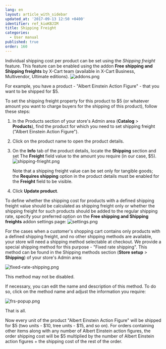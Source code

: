 ```yaml
---
lang: en
layout: article_with_sidebar
updated_at: '2017-09-13 12:50 +0400'
identifier: ref_kioKBJIM
title: Shipping Freight
categories:
  - User manual
published: true
order: 160
---
```

Individual shipping cost per product can be set using the _Shipping freight_ feature. This feature can be enabled using the addon **Free shipping and Shipping freights** by X-Cart team (available in X-Cart Business, Multivendor, Ultimate editions).
    ![addons.png]({{site.baseurl}}/attachments/ref_kioKBJIM/addons.png)

For example, you have a product - "Albert Einstein Action Figure" - that you want to be shipped for $5\.

To set the shipping freight property for this product to $5 (or whatever amount you want to charge buyers for the shipping of this product), follow these steps:

1.  In the Products section of your store's Admin area (**Catalog** > **Products**), find the product for which you need to set shipping freight ("Albert Einstein Action Figure").

2.  Click on the product name to open the product details.

3.  On the **Info** tab of the product details, locate the **Shipping** section and set The **Freight** field value to the amount you require (in our case, $5).
    ![shipping-frieght.png]({{site.baseurl}}/attachments/ref_kioKBJIM/shipping-frieght.png)
   
    Note that a shipping freight value can be set only for tangible goods; the **Requires shipping** option in the product details must be enabled for the **Freight** field to be visible.
    
4.  Click **Update product**.

To define whether the shipping cost for products with a defined shipping freight value should be calculated as shipping freight only or whether the shipping freight for such products should be added to the regular shipping rate, specify your preferred option on the **Free shipping and Shipping freights** addon settings page:
   ![settings.png]({{site.baseurl}}/attachments/ref_IU9J0uuT/settings.png)

For the cases when a customer's shopping cart contains only products with a defined shipping freight, and no other shipping methods are available, your store will need a shipping method selectable at checkout. We provide a special shipping method for this purpose - "Fixed rate shipping". This method can be found in the Shipping methods section (**Store setup** > **Shipping**) of your store's Admin area:

![fixed-rate-shipping.png]({{site.baseurl}}/attachments/ref_kioKBJIM/fixed-rate-shipping.png)

This method may not be disabled.

If necessary, you can edit the name and description of this method. To do so, click on the method name and adjust the information you require:

![frs-popup.png]({{site.baseurl}}/attachments/ref_kioKBJIM/frs-popup.png)

That is all. 

Now every unit of the product "Albert Einstein Action Figure" will be shipped for $5 (two units - $10, tree units - $15, and so on). For orders containing other items along with any number of Albert Einstein action figures, the order shipping cost will be $5 multiplied by the number of Albert Einstein action figures + the shipping cost of the rest of the order.
